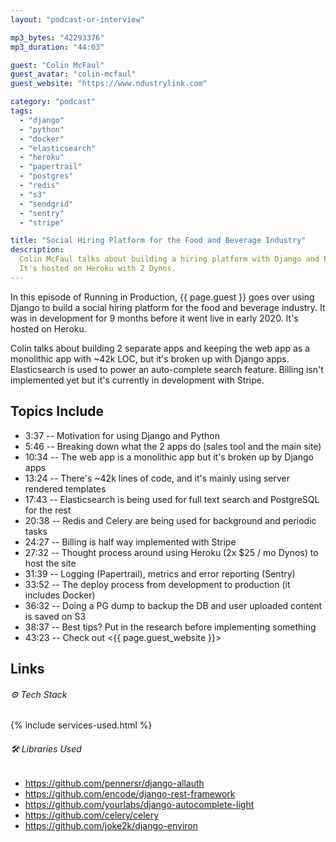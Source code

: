 ```yaml
---
layout: "podcast-or-interview"

mp3_bytes: "42293376"
mp3_duration: "44:03"

guest: "Colin McFaul"
guest_avatar: "colin-mcfaul"
guest_website: "https://www.ndustrylink.com"

category: "podcast"
tags:
  - "django"
  - "python"
  - "docker"
  - "elasticsearch"
  - "heroku"
  - "papertrail"
  - "postgres"
  - "redis"
  - "s3"
  - "sendgrid"
  - "sentry"
  - "stripe"

title: "Social Hiring Platform for the Food and Beverage Industry"
description:
  Colin McFaul talks about building a hiring platform with Django and Python.
  It's hosted on Heroku with 2 Dynos.
---
```


In this episode of Running in Production, {{ page.guest }} goes over using
Django to build a social hiring platform for the food and beverage industry.
It was in development for 9 months before it went live in early 2020. It's
hosted on Heroku.

Colin talks about building 2 separate apps and keeping the web app as a
monolithic app with ~42k LOC, but it's broken up with Django apps.
Elasticsearch is used to power an auto-complete search feature. Billing isn't
implemented yet but it's currently in development with Stripe.

## Topics Include

- 3:37 -- Motivation for using Django and Python
- 5:46 -- Breaking down what the 2 apps do (sales tool and the main site)
- 10:34 -- The web app is a monolithic app but it's broken up by Django apps
- 13:24 -- There's ~42k lines of code, and it's mainly using server rendered templates
- 17:43 -- Elasticsearch is being used for full text search and PostgreSQL for the rest
- 20:38 -- Redis and Celery are being used for background and periodic tasks
- 24:27 -- Billing is half way implemented with Stripe
- 27:32 -- Thought process around using Heroku (2x $25 / mo Dynos) to host the site
- 31:39 -- Logging (Papertrail), metrics and error reporting (Sentry)
- 33:52 -- The deploy process from development to production (it includes Docker)
- 36:32 -- Doing a PG dump to backup the DB and user uploaded content is saved on S3
- 38:37 -- Best tips? Put in the research before implementing something
- 43:23 -- Check out <{{ page.guest_website }}>

## Links

###### ⚙️ Tech Stack

{% include services-used.html %}

###### 🛠 Libraries Used

- <https://github.com/pennersr/django-allauth>
- <https://github.com/encode/django-rest-framework>
- <https://github.com/yourlabs/django-autocomplete-light>
- <https://github.com/celery/celery>
- <https://github.com/joke2k/django-environ>
